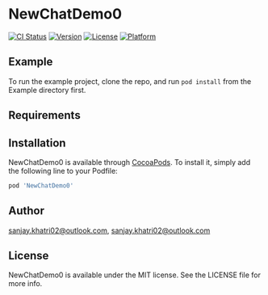 # NewChatDemo0

[![CI Status](https://img.shields.io/travis/sanjay.khatri02@outlook.com/NewChatDemo0.svg?style=flat)](https://travis-ci.org/sanjay.khatri02@outlook.com/NewChatDemo0)
[![Version](https://img.shields.io/cocoapods/v/NewChatDemo0.svg?style=flat)](https://cocoapods.org/pods/NewChatDemo0)
[![License](https://img.shields.io/cocoapods/l/NewChatDemo0.svg?style=flat)](https://cocoapods.org/pods/NewChatDemo0)
[![Platform](https://img.shields.io/cocoapods/p/NewChatDemo0.svg?style=flat)](https://cocoapods.org/pods/NewChatDemo0)

## Example

To run the example project, clone the repo, and run `pod install` from the Example directory first.

## Requirements

## Installation

NewChatDemo0 is available through [CocoaPods](https://cocoapods.org). To install
it, simply add the following line to your Podfile:

```ruby
pod 'NewChatDemo0'
```

## Author

sanjay.khatri02@outlook.com, sanjay.khatri02@outlook.com

## License

NewChatDemo0 is available under the MIT license. See the LICENSE file for more info.
